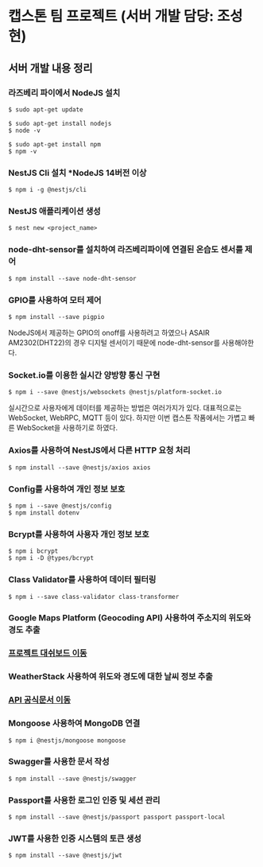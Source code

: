 # 캡스톤 팀 프로젝트 (서버 개발 담당: 조성현)

## 서버 개발 내용 정리

### 라즈베리 파이에서 NodeJS 설치

```
$ sudo apt-get update
```

```
$ sudo apt-get install nodejs
$ node -v
```

```
$ sudo apt-get install npm
$ npm -v
```

### NestJS Cli 설치 *NodeJS 14버전 이상
```
$ npm i -g @nestjs/cli
```

### NestJS 애플리케이션 생성
```
$ nest new <project_name>
```

### node-dht-sensor를 설치하여 라즈베리파이에 연결된 온습도 센서를 제어

```
$ npm install --save node-dht-sensor
```

### GPIO를 사용하여 모터 제어
```
$ npm install --save pigpio
```

NodeJS에서 제공하는 GPIO의 onoff를 사용하려고 하였으나 ASAIR AM2302(DHT22)의 경우 디지털 센서이기 때문에 node-dht-sensor를 사용해야한다.

### Socket.io를 이용한 실시간 양방향 통신 구현

```
$ npm i --save @nestjs/websockets @nestjs/platform-socket.io
```

실시간으로 사용자에게 데이터를 제공하는 방법은 여러가지가 있다. 대표적으로는 WebSocket, WebRPC, MQTT 등이 있다. 하지만 이번 캡스톤 작품에서는 가볍고 빠른 WebSocket을 사용하기로 하였다.

### Axios를 사용하여 NestJS에서 다른 HTTP 요청 처리
```
$ npm install --save @nestjs/axios axios
```

### Config를 사용하여 개인 정보 보호
```
$ npm i --save @nestjs/config
$ npm install dotenv
```

### Bcrypt를 사용하여 사용자 개인 정보 보호
```
$ npm i bcrypt
$ npm i -D @types/bcrypt
```

### Class Validator를 사용하여 데이터 필터링
```
$ npm i --save class-validator class-transformer
```

### Google Maps Platform (Geocoding API) 사용하여 주소지의 위도와 경도 추출
### <a href="https://console.cloud.google.com/welcome?project=smartfarm-386612">프로젝트 대쉬보드 이동</a>

### WeatherStack 사용하여 위도와 경도에 대한 날씨 정보 추출
### <a href="https://weatherstack.com/">API 공식문서 이동</a>

### Mongoose 사용하여 MongoDB 연결
```
$ npm i @nestjs/mongoose mongoose
```

### Swagger를 사용한 문서 작성
```
$ npm install --save @nestjs/swagger
```

### Passport를 사용한 로그인 인증 및 세션 관리
```
$ npm install --save @nestjs/passport passport passport-local
```

### JWT를 사용한 인증 시스템의 토큰 생성
```
$ npm install --save @nestjs/jwt
```